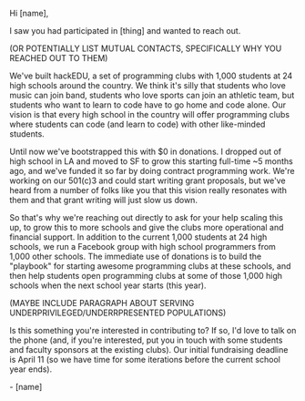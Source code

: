 Hi [name],

I saw you had participated in [thing] and wanted to reach out.

(OR POTENTIALLY LIST MUTUAL CONTACTS, SPECIFICALLY WHY YOU REACHED OUT TO THEM)

We've built hackEDU, a set of programming clubs with 1,000 students at 24 high
schools around the country. We think it's silly that students who love music
can join band, students who love sports can join an athletic team, but students
who want to learn to code have to go home and code alone. Our vision is that
every high school in the country will offer programming clubs where students
can code (and learn to code) with other like-minded students.

Until now we've bootstrapped this with $0 in donations. I dropped out of high
school in LA and moved to SF to grow this starting full-time ~5 months ago, and
we've funded it so far by doing contract programming work. We're working on our
501(c)3 and could start writing grant proposals, but we've heard from a number
of folks like you that this vision really resonates with them and that grant
writing will just slow us down.

So that's why we're reaching out directly to ask for your help scaling this up,
to grow this to more schools and give the clubs more operational and financial
support. In addition to the current 1,000 students at 24 high schools, we run a
Facebook group with high school programmers from 1,000 other schools. The
immediate use of donations is to build the "playbook" for starting awesome
programming clubs at these schools, and then help students open programming
clubs at some of those 1,000 high schools when the next school year starts
(this year).

(MAYBE INCLUDE PARAGRAPH ABOUT SERVING UNDERPRIVILEGED/UNDERRPRESENTED
POPULATIONS)

Is this something you're interested in contributing to? If so, I'd love to talk
on the phone (and, if you're interested, put you in touch with some students
and faculty sponsors at the existing clubs). Our initial fundraising deadline
is April 11 (so we have time for some iterations before the current school year
ends).

\- [name]
